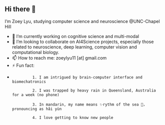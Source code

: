 ## Hi there 👋


I’m Zoey Lyu, studying computer science and neuroscience @UNC-Chapel Hill
- 🔭 I’m currently working on cognitive science and multi-modal
- 💞️ I’m looking to collaborate on AI4Science projects, especially those related to neuroscience, deep learning, computer vision and computational biology. 
- 📫 How to reach me: zoeylyu11 [at] gmail.com
- ⚡ Fun fact:
- 
               1. I am intrigued by brain-computer interface and biomechatronics 

               2. I was trapped by heavy rain in Queensland, Australia for a week (no phone)

               3. In mandarin, my name means ✨rythm of the sea 🌊，pronouncing as hǎi yùn

               4. I love getting to know new people  
<!--
**ZoeyLLL/ZoeyLLL** is a ✨ _special_ ✨ repository because its `README.md` (this file) appears on your GitHub profile.
-->



